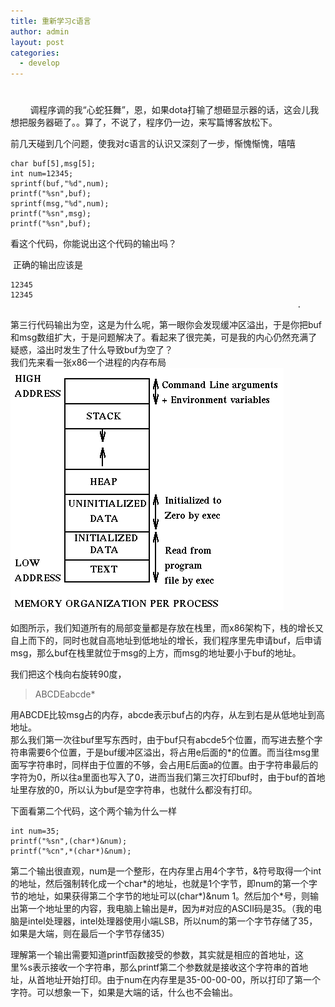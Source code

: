 ```yaml
---
title: 重新学习c语言
author: admin
layout: post
categories:
  - develop
---
```

# 

        调程序调的我“心蛇狂舞”，恩，如果dota打输了想砸显示器的话，这会儿我想把服务器砸了。。算了，不说了，程序仍一边，来写篇博客放松下。

前几天碰到几个问题，使我对c语言的认识又深刻了一步，惭愧惭愧，嘻嘻

    char buf[5],msg[5];
    int num=12345;
    sprintf(buf,"%d",num);
    printf("%sn",buf);
    sprintf(msg,"%d",num);
    printf("%sn",msg);
    printf("%sn",buf);
    

看这个代码，你能说出这个代码的输出吗？

 正确的输出应该是

    12345
    12345
                                                                    .
    

第三行代码输出为空，这是为什么呢，第一眼你会发现缓冲区溢出，于是你把buf和msg数组扩大，于是问题解决了。看起来了很完美，可是我的内心仍然充满了疑惑，溢出时发生了什么导致buf为空了？  
我们先来看一张x86一个进程的内存布局
![Joe Satriani](/assets/images/1.gif)

如图所示，我们知道所有的局部变量都是存放在栈里，而x86架构下，栈的增长又自上而下的，同时也就自高地址到低地址的增长，我们程序里先申请buf，后申请msg，那么buf在栈里就位于msg的上方，而msg的地址要小于buf的地址。

我们把这个栈向右旋转90度，

> ABCDEabcde*

用ABCDE比较msg占的内存，abcde表示buf占的内存，从左到右是从低地址到高地址。  
那么我们第一次往buf里写东西时，由于buf只有abcde5个位置，而写进去整个字符串需要6个位置，于是buf缓冲区溢出，将占用e后面的*的位置。而当往msg里面写字符串时，同样由于位置的不够，会占用E后面a的位置。由于字符串最后的字符为0，所以往a里面也写入了0，进而当我们第三次打印buf时，由于buf的首地址里存放的0，所以认为buf是空字符串，也就什么都没有打印。

下面看第二个代码，这个两个输为什么一样

    int num=35;
    printf("%sn",(char*)&num);
    printf("%cn",*(char*)&num);
    

第二个输出很直观，num是一个整形，在内存里占用4个字节，&符号取得一个int的地址，然后强制转化成一个char\*的地址，也就是1个字节，即num的第一个字节的地址，如果获得第二个字节的地址可以(char\*)&num 1。然后加个*号，则输出第一个地址里的内容，我电脑上输出是#，因为#对应的ASCII码是35。（我的电脑是intel处理器，intel处理器使用小端LSB，所以num的第一个字节存储了35，如果是大端，则在最后一个字节存储35）

理解第一个输出需要知道printf函数接受的参数，其实就是相应的首地址，这里%s表示接收一个字符串，那么printf第二个参数就是接收这个字符串的首地址，从首地址开始打印。由于num在内存里是35-00-00-00，所以打印了第一个字符。可以想象一下，如果是大端的话，什么也不会输出。